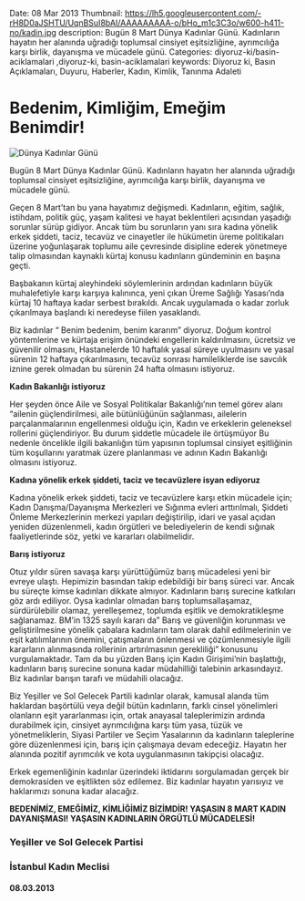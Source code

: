 Date: 08 Mar 2013
Thumbnail: https://lh5.googleusercontent.com/-rH8D0aJSHTU/UqnBSuI8bAI/AAAAAAAAA-o/bHo_m1c3C3o/w600-h411-no/kadin.jpg
description: Bugün 8 Mart Dünya Kadınlar Günü. Kadınların hayatın her alanında uğradığı toplumsal cinsiyet eşitsizliğine, ayrımcılığa karşı birlik, dayanışma ve mücadele günü.
Categories: diyoruz-ki/basin-aciklamalari ,diyoruz-ki, basin-aciklamalari
keywords: Diyoruz ki, Basın Açıklamaları, Duyuru, Haberler, Kadın, Kimlik, Tanınma Adaleti

# Bedenim, Kimliğim, Emeğim Benimdir!

![Dünya Kadınlar Günü](https://lh5.googleusercontent.com/-rH8D0aJSHTU/UqnBSuI8bAI/AAAAAAAAA-o/bHo_m1c3C3o/w600-h411-no/kadin.jpg)


Bugün 8 Mart Dünya Kadınlar Günü. Kadınların hayatın her alanında uğradığı toplumsal cinsiyet eşitsizliğine, ayrımcılığa karşı birlik, dayanışma ve mücadele günü.
 
Geçen 8 Mart’tan bu yana hayatımız değişmedi. Kadınların, eğitim, sağlık, istihdam, politik güç, yaşam kalitesi ve hayat beklentileri açısından yaşadığı sorunlar sürüp gidiyor. Ancak tüm bu sorunların yanı sıra kadına yönelik erkek şiddeti, taciz, tecavüz ve cinayetler ile hükümetin üreme politikaları üzerine yoğunlaşarak toplumu aile çevresinde disipline ederek yönetmeye talip olmasından kaynaklı kürtaj konusu kadınların gündeminin en başına geçti.

Başbakanın kürtaj aleyhindeki söylemlerinin ardından kadınların büyük muhalefetiyle karşı karşıya kalınınca, yeni çıkan Üreme Sağlığı Yasası’nda kürtaj 10 haftaya kadar serbest bırakıldı. Ancak uygulamada o kadar zorluk çıkarılmaya başlandı ki neredeyse fiilen yasaklandı.

Biz kadınlar “ Benim bedenim, benim kararım” diyoruz. Doğum kontrol yöntemlerine ve kürtaja erişim önündeki engellerin kaldırılmasını, ücretsiz ve güvenilir olmasını, Hastanelerde 10 haftalık yasal süreye uyulmasını ve yasal sürenin 12 haftaya çıkarılmasını, tecavüz sonrası hamileliklerde ise savcılık iznine gerek olmadan bu sürenin 24 hafta olmasını istiyoruz.

**Kadın Bakanlığı istiyoruz**

Her şeyden önce Aile ve Sosyal Politikalar Bakanlığı’nın temel görev alanı “ailenin güçlendirilmesi, aile bütünlüğünün sağlanması, ailelerin parçalanmalarının engellenmesi olduğu için, Kadın ve erkeklerin geleneksel rollerini güçlendiriyor.  Bu durum şiddetle mücadele ile örtüşmüyor Bu nedenle öncelikle ilgili bakanlığın tüm yapısının toplumsal cinsiyet eşitliğinin tüm koşullarını yaratmak üzere planlanması ve adının Kadın Bakanlığı olmasını istiyoruz. 

**Kadına yönelik erkek şiddeti, taciz ve tecavüzlere isyan ediyoruz**

Kadına yönelik erkek şiddeti, taciz ve tecavüzlere karşı etkin mücadele için; Kadın Danışma/Dayanışma Merkezleri ve Sığınma evleri arttırılmalı, Şiddeti Önleme Merkezlerinin merkezi yapıları değiştirilip, idari ve yasal açıdan yeniden düzenlenmeli, kadın örgütleri ve belediyelerin de kendi sığınak faaliyetlerinde söz, yetki ve kararları olabilmelidir.

**Barış istiyoruz**

Otuz yıldır süren savaşa karşı yürüttüğümüz barış mücadelesi yeni bir evreye ulaştı. Hepimizin basından takip edebildiği bir barış süreci var. Ancak bu süreçte kimse kadınları dikkate almıyor. Kadınların barış surecine katkıları göz ardı ediliyor.  Oysa kadınlar olmadan barış toplumsallaşamaz, sürdürülebilir olamaz, yerelleşemez, toplumda eşitlik ve demokratikleşme sağlanamaz.  BM’in 1325 sayılı kararı da” Barış ve güvenliğin korunması ve geliştirilmesine yönelik çabalara kadınların tam olarak dahil edilmelerinin ve eşit katılımlarının önemini, çatışmaların önlenmesi ve çözümlenmesiyle ilgili kararların alınmasında rollerinin artırılmasının gerekliliği” konusunu vurgulamaktadır. Tam da bu yüzden Barış için Kadın Girişimi’nin başlattığı, kadınların barış surecine sonuna kadar müdahilliği talebinin arkasındayız.  Biz kadınlar barışın tarafı ve müdahili olacağız.

Biz Yeşiller ve Sol Gelecek Partili kadınlar olarak, kamusal alanda tüm haklardan başörtülü veya değil bütün kadınların, farklı cinsel yönelimleri olanların eşit yararlanması için, ortak anayasal taleplerimizin ardında durabilmek için, cinsiyet ayrımcılığına karşı tüm yasa, tüzük ve yönetmeliklerin, Siyasi Partiler ve Seçim Yasalarının da kadınların taleplerine göre düzenlenmesi için, barış için çalışmaya devam edeceğiz. Hayatın her alanında pozitif ayrımcılık ve kota uygulanmasının takipçisi olacağız. 

Erkek egemenliğinin kadınlar üzerindeki iktidarını sorgulamadan gerçek bir demokrasiden ve eşitlikten söz edilemez. Biz kadınlar hayatın yarısıyız ve  haklarımızı sonuna kadar alacağız.

**BEDENİMİZ, EMEĞİMİZ, KİMLİĞİMİZ BİZİMDİR!
YAŞASIN 8 MART KADIN DAYANIŞMASI!
YAŞASIN KADINLARIN ÖRGÜTLÜ MÜCADELESİ!**



### Yeşiller ve Sol Gelecek Partisi 
### İstanbul Kadın Meclisi

#### 08.03.2013
